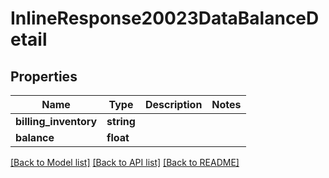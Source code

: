 # InlineResponse20023DataBalanceDetail

## Properties
Name | Type | Description | Notes
------------ | ------------- | ------------- | -------------
**billing_inventory** | **string** |  | 
**balance** | **float** |  | 

[[Back to Model list]](../README.md#documentation-for-models) [[Back to API list]](../README.md#documentation-for-api-endpoints) [[Back to README]](../README.md)


